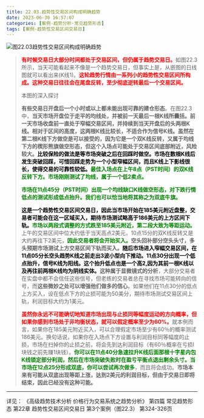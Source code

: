 ```yaml
---
title: 22.03.趋势性交易区间构成明确趋势
date: 2023-06-30 16:57:07
categories: [案例-趋势分析-常见趋势形态]
tags: [案例-趋势性交易区间交易日]
---
```


![图22.03趋势性交易区间构成明确趋势](https://objectstorage.us-phoenix-1.oraclecloud.com/n/axdikqaqm3dc/b/bucket1/o/pa-price-charts/trends/c22/Slide3.JPG)

>
><font color="red">**有时候交易日大部分时间都处于交易区间，但仍属于趋势交易日。**</font>如图22.3所示，当天可能看起来不像是一个趋势交易日，但事实上是，从嵌图的日线图就可以看出来(K线1)。<font color="red">**这轮趋势行情由一系列小的趋势性交易区间所构成。这种交易日往往会在尾盘反转，至少彻底逆转最后一个交易区间。**</font>
>
>本图的深入探讨
>
>**有些交易日开盘后一个小时或以上都未能出现可靠的建仓形态**。在图22.3中，**当天市场开盘位于走平的均线处，并被前一天最后一根K线所囊括。前一天市场收盘前一直处于窄幅交易区间，并持续到当天开盘后的头两根K线。相对于区间的高度，这两根K线比较长，不适合作为信号K线。虽然在第二根K线下方做空是可以接受的，因为它是一个双K线反转，又属于均线下方的楔形熊旗做空形态，但这个入场点可能处于交易区间底部附近，风险较大。**<font color="black">**比较保险的做法是等市场突破之后在回踩时做空。市场在数根K线后发生突破回踩，可惜回踩走势为一个小型窄幅区间，而且K线上下影线很长，使得交易的可靠性较低。**</font><font color="green">**最佳入场点在上午8点（PST时间）的双K线反转下方。市场刚刚测试了均线，属于一个低2卖点。**</font>
>
><font color="green">**市场在11点45分（PST时间）出现一个均线缺口K线做空形态，对下跌行情低点的测试形成低点抬升。我们也可以恰当地将其称之为双底牛旗。**</font>
>
><font color="black">**这是一个趋势性交易区间交易日，因此当市场开始在185美元附近盘整，交易者可能会在这一区域买入，期待市场测试略高于186美元的上方区间下轨。**</font><font color="green">**市场以两段式调整的方式跌至185美元附近，第二段大致为等距运动。**</font>上午的交易区间中位大约低于当天高点2美元，10点15分的双K线反转又是大约再往下2美元，<font color="green">**因此交易者将会开始买入。**</font>**空头回补部分空头头寸，多头预期市场测试上方交易区间下轨而买入。**<font color="black">**随后市场进入窄幅交易区间，在11点05分长空头趋势K线之前走出3波小型向下推动。11点30分出现一个低点抬升，信号K线为阳线。这个抬升低点也是一个高2,因为其前一根K线以及再往前两根K线均为阴线实体。**</font>**这种属于显微镜式的分析**，大部分交易者在实盘中都不会信任这些信号，但老练的交易者总在寻找市场可能转向的信号，而**这些微妙之处可以增强他们做多的信心**。如果他们在11点30分的低点上方买入，设在低点下方的止损可能为50美分，期待市场测试交易区间上轨，利润目标大约为1美元。
>
><font color="red">**虽然你永远不可能确切地知道市场出现与止损同等幅度运动的方向概率，但如果你感到市场处于非均衡状态，就可以假定概率至少为60%。**</font>就本例而言，如果你在185美元附近买入，可以合理假定市场至少有60％的概率测试186美元。换句话说，如果你在入场点下方设置与利润目标同等幅度的止损，市场在扫掉你的止损之前，将会先到达利润目标（有60％概率在亏损l块钱之前先赚1块钱）。<font color="green">**你可以在11点40分急速拉升K线后面那根十字星内包K线锁定部分利润，然后在市场突破失败时在盈亏平衡点退出剩余头寸。当市场在12点25分形成双底，你可以尝试再次做多**</font>，而且将会成功。**市场本来有可能从双底出现等距上涨，达到2美元的利润目标，但由于交易日即将结束，因此已经没有这种可能。**
>

---
详见：
《高级趋势技术分析 价格行为交易系统之趋势分析》
第四篇 常见趋势形态
第22章 趋势性交易区间交易日
第3个案例（图22.3）
第324-326页
